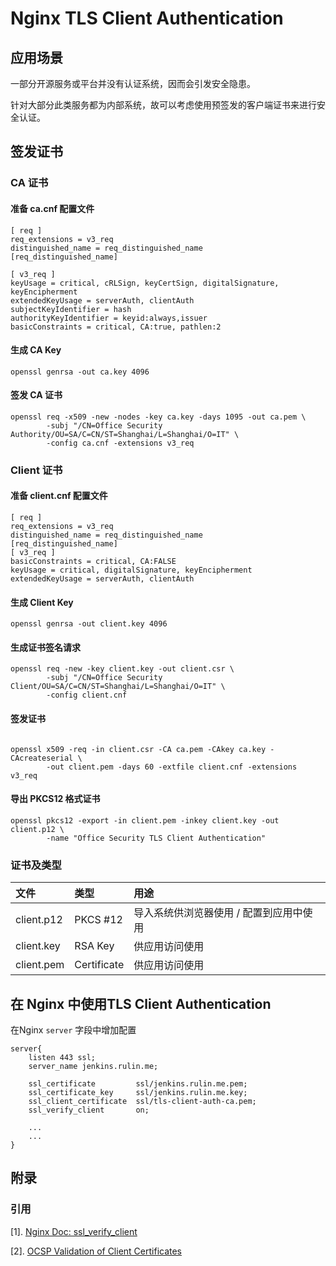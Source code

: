 # Nginx TLS Client Authentication

## 应用场景

一部分开源服务或平台并没有认证系统，因而会引发安全隐患。

针对大部分此类服务都为内部系统，故可以考虑使用预签发的客户端证书来进行安全认证。



## 签发证书

### CA 证书

#### 准备 ca.cnf 配置文件

```
[ req ]
req_extensions = v3_req
distinguished_name = req_distinguished_name
[req_distinguished_name]

[ v3_req ]
keyUsage = critical, cRLSign, keyCertSign, digitalSignature, keyEncipherment
extendedKeyUsage = serverAuth, clientAuth
subjectKeyIdentifier = hash
authorityKeyIdentifier = keyid:always,issuer
basicConstraints = critical, CA:true, pathlen:2
```



#### 生成 CA Key

```shell
openssl genrsa -out ca.key 4096
```



#### 签发 CA 证书

```shell
openssl req -x509 -new -nodes -key ca.key -days 1095 -out ca.pem \
        -subj "/CN=Office Security Authority/OU=SA/C=CN/ST=Shanghai/L=Shanghai/O=IT" \
        -config ca.cnf -extensions v3_req
```



### Client 证书

#### 准备 client.cnf 配置文件

```
[ req ]
req_extensions = v3_req
distinguished_name = req_distinguished_name
[req_distinguished_name]
[ v3_req ]
basicConstraints = critical, CA:FALSE
keyUsage = critical, digitalSignature, keyEncipherment
extendedKeyUsage = serverAuth, clientAuth
```



#### 生成 Client Key

```shell
openssl genrsa -out client.key 4096
```



#### 生成证书签名请求

```shell
openssl req -new -key client.key -out client.csr \
        -subj "/CN=Office Security Client/OU=SA/C=CN/ST=Shanghai/L=Shanghai/O=IT" \
        -config client.cnf
```



#### 签发证书

```shell

openssl x509 -req -in client.csr -CA ca.pem -CAkey ca.key -CAcreateserial \
        -out client.pem -days 60 -extfile client.cnf -extensions v3_req
```



#### 导出 PKCS12 格式证书

```shell
openssl pkcs12 -export -in client.pem -inkey client.key -out client.p12 \
        -name "Office Security TLS Client Authentication"
```



### 证书及类型

| 文件       | 类型        | 用途                                    |
| :--------- | :---------- | :-------------------------------------- |
| client.p12 | PKCS #12    | 导入系统供浏览器使用 / 配置到应用中使用 |
| client.key | RSA Key     | 供应用访问使用                          |
| client.pem | Certificate | 供应用访问使用                          |





## 在 Nginx 中使用TLS Client Authentication

在Nginx `server` 字段中增加配置

```nginx
server{				
    listen 443 ssl;
    server_name jenkins.rulin.me;
  	
    ssl_certificate         ssl/jenkins.rulin.me.pem;
    ssl_certificate_key     ssl/jenkins.rulin.me.key;
    ssl_client_certificate  ssl/tls-client-auth-ca.pem;
    ssl_verify_client       on;
 		
    ...
    ...
}
```



## 附录

### 引用

[1]. [Nginx Doc: ssl_verify_client](https://nginx.org/en/docs/http/ngx_http_ssl_module.html#ssl_verify_client)

[2]. [OCSP Validation of Client Certificates](https://docs.nginx.com/nginx/admin-guide/security-controls/terminating-ssl-http/#ocsp-validation-of-client-certificates)

